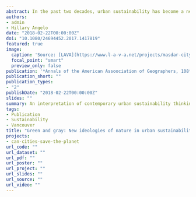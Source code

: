 ```yaml
---
abstract: In the past two decades, urban sustainability has become a new policy common sense. This article argues that contemporary urban sustainability thought and practice is coconstituted by two distinct representational forms, which we call green urban nature and gray urban nature. Green urban nature is the return of nature to the city in its most verdant form, signified by street trees, urban gardens, and the greening of postindustrial landscapes. Gray urban nature is the concept of social, technological, urban space as already inherently sustainable, signified by dense urban cores, high-speed public transit, and energy-efficient buildings. We develop Lefebvre's ideas of the realistic and transparent illusions as the constitutive ideologies of the social production of space to offer a framework for interpreting contemporary urban sustainability thinking in these terms and concretize this argument through case studies of postindustrial greening in the Ruhr Valley, Germany; municipal sustainability planning in Vancouver, Canada; and the Masdar smart city project in Abu Dhabi. We conclude by examining the implications of green and gray urban natures for the politics of urban sustainability.
authors:
- admin
- Hillary Angelo
date: "2018-02-22T00:00:00Z"
doi: "10.1080/24694452.2017.1417819"
featured: true
image:
  caption: 'Source: [LAVA](https://www.l-a-v-a.net/projects/masdar-city-centre/)'
  focal_point: "smart"
  preview_only: false
publication: '*Annals of the American Assoociation of Geographers, 108*(4)'
publication_short: ""
publication_types:
- "2"
publishDate: "2018-02-22T00:00:00Z"
slides: ""
summary: An interpretation of contemporary urban sustainability thinking through "green urban nature" and "grey urban nature", and case studies of the Ruhr Valley, Vancouver, and Abu Dhabi
tags:
- Publication
- Sustainability
- Vancouver
title: "Green and gray: New ideologies of nature in urban sustainability policy"
projects:
- can-cities-save-the-planet
url_code: ""
url_dataset: ""
url_pdf: ""
url_poster: ""
url_project: ""
url_slides: ""
url_source: ""
url_video: ""
---
```

